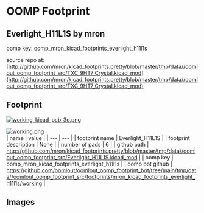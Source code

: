 # OOMP Footprint  
## Everlight_H11L1S  by mron  
  
oomp key: oomp_mron_kicad_footprints_everlight_h11l1s  
  
source repo at: [http://github.com/mron/kicad_footprints.pretty/blob/master/tmp/data//oomlout_oomp_footprint_src/TXC_9HT7_Crystal.kicad_mod](http://github.com/mron/kicad_footprints.pretty/blob/master/tmp/data//oomlout_oomp_footprint_src/TXC_9HT7_Crystal.kicad_mod)  
## Footprint  
  
[![working_kicad_pcb_3d.png](working_kicad_pcb_3d_600.png)](working_kicad_pcb_3d.png)  
  
[![working.png](working_600.png)](working.png)  
| name | value | 
| --- | --- | 
| footprint name | Everlight_H11L1S | 
| footprint description | None | 
| number of pads | 6 | 
| github path | http://github.com/mron/kicad_footprints.pretty/blob/master/tmp/data//oomlout_oomp_footprint_src/Everlight_H11L1S.kicad_mod | 
| oomp key | oomp_mron_kicad_footprints_everlight_h11l1s | 
| oomp bot github | https://github.com/oomlout/oomlout_oomp_footprint_bot/tree/main/tmp/data//oomlout_oomp_footprint_src/footprints/mron_kicad_footprints_everlight_h11l1s/working | 
## Images  

